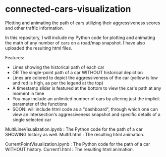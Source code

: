 # connected-cars-visualization
Plotting and animating the path of cars utilizing their aggressiveness scores and other traffic information.

In this repository, I will include my Python code for plotting and animating the math of any number of cars on a road/map snapshot. I have also uploaded the resulting html files. 

Features:
- Lines showing the historical path of each car
- OR The single-point path of a car WITHOUT historical depiction
- Lines are colored to depict the aggressiveness of the car (yellow is low and red is high, as per the legend at the top)
- A timestamp slider is featured at the bottom to view the car's path at any moment in time
- You may include an unlimited number of cars by altering just the implicit parameter of the functions
- SOON: will include html code as a "dashboard", through which one can view an intersection's aggressiveness snapshot and specific details of a single selected car

MultiLineVisualization.ipynb : The Python code for the path of a car SHOWING history as well.
Multi1.html : The resulting html animation.

CurrentPointVisualization.ipynb : The Python code for the path of a car WITHOUT history.
Current1.html : The resulting html animation.
